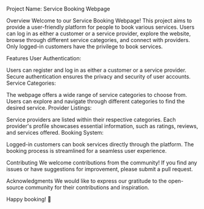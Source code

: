 Project Name: Service Booking Webpage

Overview
Welcome to our Service Booking Webpage! This project aims to provide a user-friendly platform for people to book various services. Users can log in as either a customer or a service provider, explore the website, browse through different service categories, and connect with providers. Only logged-in customers have the privilege to book services.

Features
User Authentication:

Users can register and log in as either a customer or a service provider.
Secure authentication ensures the privacy and security of user accounts.
Service Categories:

The webpage offers a wide range of service categories to choose from.
Users can explore and navigate through different categories to find the desired service.
Provider Listings:

Service providers are listed within their respective categories.
Each provider's profile showcases essential information, such as ratings, reviews, and services offered.
Booking System:

Logged-in customers can book services directly through the platform.
The booking process is streamlined for a seamless user experience.

Contributing
We welcome contributions from the community! If you find any issues or have suggestions for improvement, please submit a pull request.

Acknowledgments
We would like to express our gratitude to the open-source community for their contributions and inspiration.

Happy booking! 🌟
